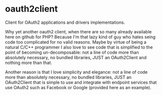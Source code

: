 # oauth2client
Client for OAuth2 applications and drivers implementations.

Why yet another oauth2 client, when there are so many already available here on github for PHP? Because I'm that lazy kind of guy who hates seing code too complicated for no valid reasons. Maybe by virtue of being a natural C/C++ programmer I also love to see code that is simplified to the point of becoming un-decomposable: not a line of code more than absolutely necessary, no bundled libraries, JUST an OAuth2Client and nothing more than that. 

Another reason is that I love simplicity and elegance: not a line of code more than absolutely necessary, no bundled libraries, JUST an OAuth2Client that is simple to use and integrate with endpoint services that use OAuth2 such as Facebook or Google (provided here as an example).